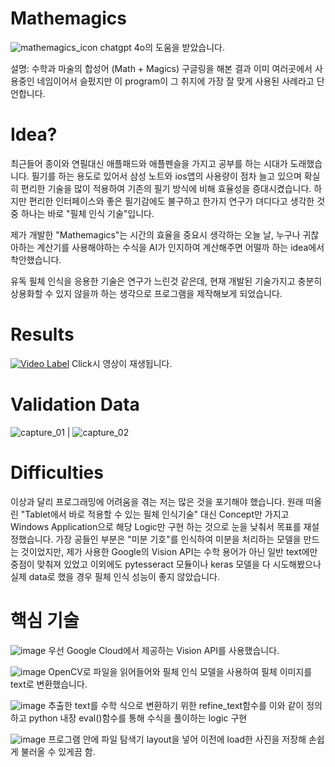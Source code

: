 # Mathemagics

![mathemagics_icon](https://github.com/Jung-H-C/Mathemagics/assets/101037538/b9fc0156-1d7b-4609-b321-3d4b591b81ed)
chatgpt 4o의 도움을 받았습니다.

설명:
수학과 마술의 합성어 (Math + Magics)
구글링을 해본 결과 이미 여러곳에서 사용중인 네임이어서 슬펐지만 이 program이 그 취지에 가장 잘 맞게 사용된 사례라고 단언합니다.

# Idea?

최근들어 종이와 연필대신 애플패드와 애플펜슬을 가지고 공부를 하는 시대가 도래했습니다.
필기를 하는 용도로 있어서 삼성 노트와 ios앱의 사용량이 점차 늘고 있으며 확실히 편리한 기술을 많이 적용하여 기존의 필기 방식에 비해 효율성을 증대시켰습니다.
하지만 편리한 인터페이스와 좋은 필기감에도 불구하고 한가지 연구가 뎌디다고 생각한 것 중 하나는 바로 "필체 인식 기술"입니다.

제가 개발한 "Mathemagics"는 시간의 효율을 중요시 생각하는 오늘 날, 누구나 귀찮아하는 계산기를 사용해야하는 수식을 AI가 인지하여 계산해주면 어떨까 하는 idea에서 착안했습니다.

유독 필체 인식을 응용한 기술은 연구가 느린것 같은데, 현재 개발된 기술가지고 충분히 상용화할 수 있지 않을까 하는 생각으로 프로그램을 제작해보게 되었습니다.

# Results
[![Video Label](https://github.com/Jung-H-C/Mathemagics/assets/101037538/228c4cb4-6639-494f-a70c-cbec3e0c5101)](https://www.youtube.com/watch?v=yZZM25ATnuE)
Click시 영상이 재생됩니다.

# Validation Data
![capture_01](https://github.com/Jung-H-C/Mathemagics/assets/101037538/f4e30346-b1d6-4c41-b4b9-a1b301bc6dc2) | ![capture_02](https://github.com/Jung-H-C/Mathemagics/assets/101037538/bacf7ae1-a882-4055-af02-061f30b16d85)
# Difficulties
이상과 달리 프로그래밍에 어려움을 겪는 저는 많은 것을 포기해야 했습니다.
원래 떠올린 "Tablet에서 바로 적용할 수 있는 필체 인식기술" 대신 Concept만 가지고 Windows Application으로 해당 Logic만 구현 하는 것으로 눈을 낮춰서 목표를 재설정했습니다.
가장 공들인 부분은 "미분 기호"를 인식하여 미분을 처리하는 모델을 만드는 것이었지만,
제가 사용한 Google의 Vision API는 수학 용어가 아닌 일반 text에만 중점이 맞춰져 있었고
이외에도 pytesseract 모듈이나 keras 모델을 다 시도해봤으나 실제 data로 했을 경우 필체 인식 성능이 좋지 않았습니다.

# 핵심 기술

![image](https://github.com/Jung-H-C/Mathemagics/assets/101037538/bcfe8037-a441-4cb0-afc3-802e684a9456)
우선 Google Cloud에서 제공하는 Vision API를 사용했습니다.

![image](https://github.com/Jung-H-C/Mathemagics/assets/101037538/6f917655-f635-4c38-a828-cb8ccd1826a3)
OpenCV로 파일을 읽어들어와 필체 인식 모델을 사용하여 필체 이미지를 text로 변환했습니다.

![image](https://github.com/Jung-H-C/Mathemagics/assets/101037538/9befe3c0-bd7b-4b84-a436-51a65f729252)
추출한 text를 수학 식으로 변환하기 위한 refine_text함수를 이와 같이 정의하고 python 내장 eval()함수를 통해 수식을 풀이하는 logic 구현

![image](https://github.com/Jung-H-C/Mathemagics/assets/101037538/88729ea2-bbf9-4b2b-a305-db347f029af7)
프로그램 안에 파일 탐색기 layout을 넣어 이전에 load한 사진을 저장해 손쉽게 불러올 수 있게끔 함.
